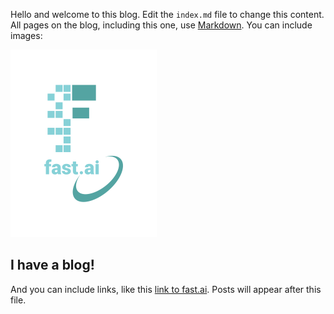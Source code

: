Hello and welcome to this blog. Edit the `index.md` file to change this content. All pages on the blog, including this one, use [Markdown](https://guides.github.com/features/mastering-markdown/). You can include images:

![Image of fast.ai logo](images/logo.png)

## I have a blog!

And you can include links, like this [link to fast.ai](https://www.fast.ai). Posts will appear after this file. 
